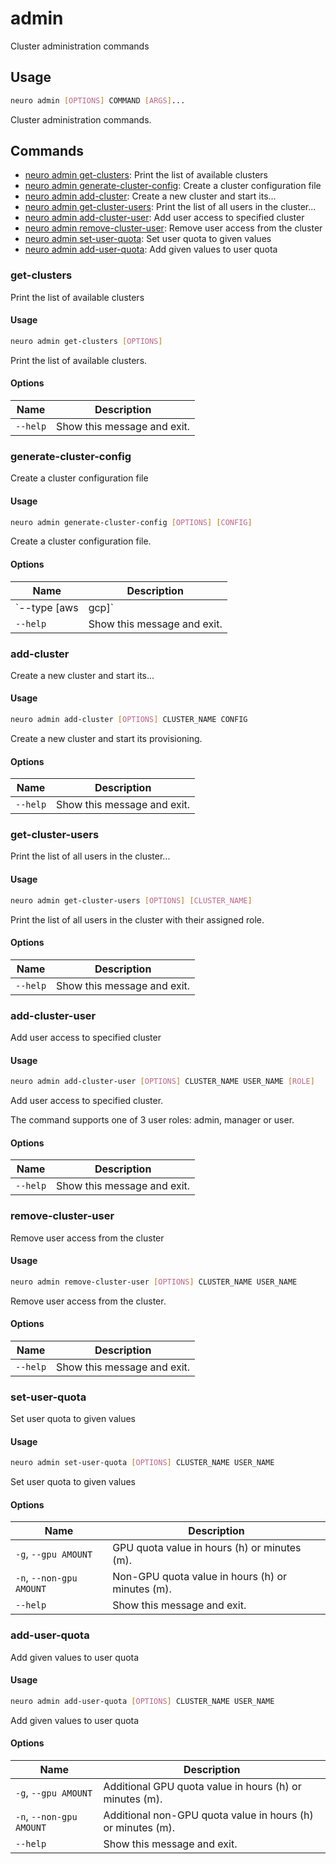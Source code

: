 # admin

Cluster administration commands

## Usage

```bash
neuro admin [OPTIONS] COMMAND [ARGS]...
```

Cluster administration commands.

## Commands

* [neuro admin get-clusters](admin.md#get-clusters): Print the list of available clusters
* [neuro admin generate-cluster-config](admin.md#generate-cluster-config): Create a cluster configuration file
* [neuro admin add-cluster](admin.md#add-cluster): Create a new cluster and start its...
* [neuro admin get-cluster-users](admin.md#get-cluster-users): Print the list of all users in the cluster...
* [neuro admin add-cluster-user](admin.md#add-cluster-user): Add user access to specified cluster
* [neuro admin remove-cluster-user](admin.md#remove-cluster-user): Remove user access from the cluster
* [neuro admin set-user-quota](admin.md#set-user-quota): Set user quota to given values
* [neuro admin add-user-quota](admin.md#add-user-quota): Add given values to user quota

### get-clusters

Print the list of available clusters

#### Usage

```bash
neuro admin get-clusters [OPTIONS]
```

Print the list of available clusters.

#### Options

| Name     | Description                 |
| -------- | --------------------------- |
| `--help` | Show this message and exit. |

### generate-cluster-config

Create a cluster configuration file

#### Usage

```bash
neuro admin generate-cluster-config [OPTIONS] [CONFIG]
```

Create a cluster configuration file.

#### Options

| Name               | Description                 |
| ------------------ | --------------------------- |
| `--type [aws|gcp]` |                             |
| `--help`           | Show this message and exit. |

### add-cluster

Create a new cluster and start its...

#### Usage

```bash
neuro admin add-cluster [OPTIONS] CLUSTER_NAME CONFIG
```

Create a new cluster and start its provisioning.

#### Options

| Name     | Description                 |
| -------- | --------------------------- |
| `--help` | Show this message and exit. |

### get-cluster-users

Print the list of all users in the cluster...

#### Usage

```bash
neuro admin get-cluster-users [OPTIONS] [CLUSTER_NAME]
```

Print the list of all users in the cluster with their assigned role.

#### Options

| Name     | Description                 |
| -------- | --------------------------- |
| `--help` | Show this message and exit. |

### add-cluster-user

Add user access to specified cluster

#### Usage

```bash
neuro admin add-cluster-user [OPTIONS] CLUSTER_NAME USER_NAME [ROLE]
```

Add user access to specified cluster.

The command supports one of 3 user
roles: admin, manager or user.

#### Options

| Name     | Description                 |
| -------- | --------------------------- |
| `--help` | Show this message and exit. |

### remove-cluster-user

Remove user access from the cluster

#### Usage

```bash
neuro admin remove-cluster-user [OPTIONS] CLUSTER_NAME USER_NAME
```

Remove user access from the cluster.

#### Options

| Name     | Description                 |
| -------- | --------------------------- |
| `--help` | Show this message and exit. |

### set-user-quota

Set user quota to given values

#### Usage

```bash
neuro admin set-user-quota [OPTIONS] CLUSTER_NAME USER_NAME
```

Set user quota to given values

#### Options

| Name                     | Description                                      |
| ------------------------ | ------------------------------------------------ |
| `-g`, `--gpu AMOUNT`     | GPU quota value in hours (h) or minutes (m).     |
| `-n`, `--non-gpu AMOUNT` | Non-GPU quota value in hours (h) or minutes (m). |
| `--help`                 | Show this message and exit.                      |

### add-user-quota

Add given values to user quota

#### Usage

```bash
neuro admin add-user-quota [OPTIONS] CLUSTER_NAME USER_NAME
```

Add given values to user quota

#### Options

| Name                     | Description                                                 |
| ------------------------ | ----------------------------------------------------------- |
| `-g`, `--gpu AMOUNT`     | Additional GPU quota value in hours (h) or minutes (m).     |
| `-n`, `--non-gpu AMOUNT` | Additional non-GPU quota value in hours (h) or minutes (m). |
| `--help`                 | Show this message and exit.                                 |
